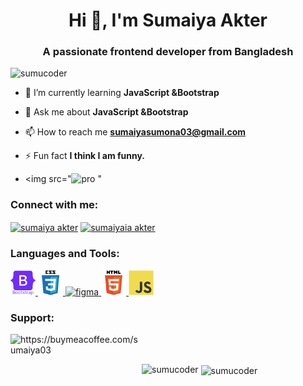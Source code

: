 <h1 align="center">Hi 👋, I'm Sumaiya Akter</h1>
<h3 align="center">A passionate frontend developer from Bangladesh</h3>

<p align="left"> <img src="https://komarev.com/ghpvc/?username=sumucoder&label=Profile%20views&color=0e75b6&style=flat" alt="sumucoder" /> </p>

- 🌱 I’m currently learning **JavaScript &Bootstrap**

- 💬 Ask me about **JavaScript &Bootstrap**

- 📫 How to reach me **sumaiyasumona03@gmail.com**

- ⚡ Fun fact **I think I am funny.**
- <img src="![pro](https://github.com/user-attachments/assets/6b845e0d-1c6a-414c-9714-40e10b105e6d)
"





<h3 align="left">Connect with me:</h3>
<p align="left">
<a href="https://linkedin.com/in/sumaiya akter" target="blank"><img align="center" src="https://raw.githubusercontent.com/rahuldkjain/github-profile-readme-generator/master/src/images/icons/Social/linked-in-alt.svg" alt="sumaiya akter" height="30" width="40" /></a>
<a href="https://fb.com/sumaiyaia akter" target="blank"><img align="center" src="https://raw.githubusercontent.com/rahuldkjain/github-profile-readme-generator/master/src/images/icons/Social/facebook.svg" alt="sumaiyaia akter" height="30" width="40" /></a>
</p>

<h3 align="left">Languages and Tools:</h3>
<p align="left"> <a href="https://getbootstrap.com" target="_blank" rel="noreferrer"> <img src="https://raw.githubusercontent.com/devicons/devicon/master/icons/bootstrap/bootstrap-plain-wordmark.svg" alt="bootstrap" width="40" height="40"/> </a> <a href="https://www.w3schools.com/css/" target="_blank" rel="noreferrer"> <img src="https://raw.githubusercontent.com/devicons/devicon/master/icons/css3/css3-original-wordmark.svg" alt="css3" width="40" height="40"/> </a> <a href="https://www.figma.com/" target="_blank" rel="noreferrer"> <img src="https://www.vectorlogo.zone/logos/figma/figma-icon.svg" alt="figma" width="40" height="40"/> </a> <a href="https://www.w3.org/html/" target="_blank" rel="noreferrer"> <img src="https://raw.githubusercontent.com/devicons/devicon/master/icons/html5/html5-original-wordmark.svg" alt="html5" width="40" height="40"/> </a> <a href="https://developer.mozilla.org/en-US/docs/Web/JavaScript" target="_blank" rel="noreferrer"> <img src="https://raw.githubusercontent.com/devicons/devicon/master/icons/javascript/javascript-original.svg" alt="javascript" width="40" height="40"/> </a> </p>

<h3 align="left">Support:</h3>
<p><a href="https://www.buymeacoffee.com/https://buymeacoffee.com/sumaiya03"> <img align="left" src="https://cdn.buymeacoffee.com/buttons/v2/default-yellow.png" height="50" width="210" alt="https://buymeacoffee.com/sumaiya03" /></a></p><br><br>

<p><img align="left" src="https://github-readme-stats.vercel.app/api/top-langs?username=sumucoder&show_icons=true&locale=en&layout=compact" alt="sumucoder" /></p>

<p>&nbsp;<img align="center" src="https://github-readme-stats.vercel.app/api?username=sumucoder&show_icons=true&locale=en" alt="sumucoder" /></p>

